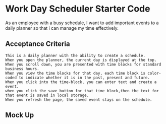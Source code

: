 # Work Day Scheduler Starter Code
As an employee with a busy schedule, I want to add important events to a daily planner so that i can manage my time effectively. 

## Acceptance Criteria
    This is a daily planner with the ability to create a schedule.
    When you open the planner, the current day is displayed at the top.
    When you scroll down, you are presented with time blocks for standard business hours. 
    When you view the time blocks for that day, each time block is color-coded to indicate whether it is in the past, present and future.
    When you click into the time-block, you can enter text and create a event.
    when you click the save button for that time block,then the text for that event is saved in local storage.
    When you refresh the page, the saved event stays on the schedule. 

## Mock Up